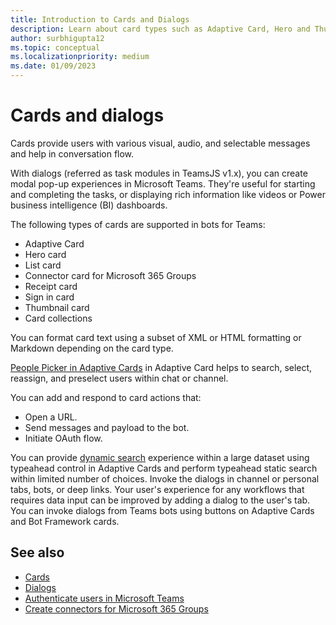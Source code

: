 ```yaml
---
title: Introduction to Cards and Dialogs
description: Learn about card types such as Adaptive Card, Hero and Thumbnail cards supported in bots for Teams and their actions, format cards, and invoke dialogs.
author: surbhigupta12
ms.topic: conceptual
ms.localizationpriority: medium
ms.date: 01/09/2023
---
```


# Cards and dialogs

Cards provide users with various visual, audio, and selectable messages and help in conversation flow.

With dialogs (referred as task modules in TeamsJS v1.x), you can create modal pop-up experiences in Microsoft Teams. They're useful for starting and completing the tasks, or displaying rich information like videos or Power business intelligence (BI) dashboards.

The following types of cards are supported in bots for Teams:

* Adaptive Card
* Hero card
* List card
* Connector card for Microsoft 365 Groups
* Receipt card
* Sign in card
* Thumbnail card
* Card collections

You can format card text using a subset of XML or HTML formatting or Markdown depending on the card type.

[People Picker in Adaptive Cards](cards/people-picker.md) in Adaptive Card helps to search, select, reassign, and preselect users within chat or channel.

You can add and respond to card actions that:

* Open a URL.
* Send messages and payload to the bot.
* Initiate OAuth flow.

You can provide [dynamic search](cards/dynamic-search.md#dynamic-typeahead-search) experience within a large dataset using typeahead control in Adaptive Cards and perform typeahead static search within limited number of choices. Invoke the dialogs in channel or personal tabs, bots, or deep links. Your user's experience for any workflows that requires data input can be improved by adding a dialog to the user's tab. You can invoke dialogs from Teams bots using buttons on Adaptive Cards and Bot Framework cards.

## See also

* [Cards](~/task-modules-and-cards/what-are-cards.md)
* [Dialogs](~/task-modules-and-cards/what-are-task-modules.md)
* [Authenticate users in Microsoft Teams](../concepts/authentication/authentication.md)
* [Create connectors for Microsoft 365 Groups](../webhooks-and-connectors/how-to/connectors-creating.md)
